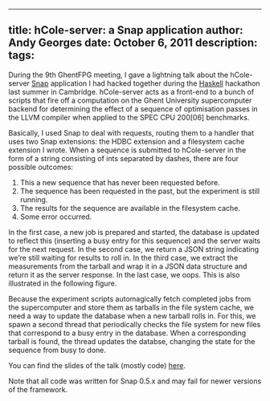 -----
title:  hCole-server: a Snap application
author: Andy Georges
date: October 6, 2011
description: 
tags: 
-----







During the 9th GhentFPG meeting, I gave a lightning talk about the
hCole-server [Snap](http://snapframework.com) application I had hacked
together during the [Haskell](http://haskell.org) hackathon last summer
in Cambridge. hCole-server acts as a front-end to a bunch of scripts
that fire off a computation on the Ghent University supercomputer
backend for determining the effect of a sequence of optimisation passes
in the LLVM compiler when applied to the SPEC CPU 200[06] benchmarks.


Basically, I used Snap to deal with requests, routing them to a handler
that uses two Snap extensions: the HDBC extension and a filesystem cache
extension I wrote. When a sequence is submitted to hCole-server in the
form of a string consisting of ints separated by dashes, there are four
possible outcomes:


1.  This a new sequence that has never been requested before.
2.  The sequence has been requested in the past, but the experiment is
still running.
3.  The results for the sequence are available in the filesystem cache.
4.  Some error occurred.


In the first case, a new job is prepared and started, the database is
updated to reflect this (inserting a busy entry for this sequence) and
the server waits for the next request. In the second case, we return a
JSON string indicating we’re still waiting for results to roll in. In
the third case, we extract the measurements from the tarball and wrap it
in a JSON data structure and return it as the server response. In the
last case, we oops. This is also illustrated in the following figure.


Because the experiment scripts automagically fetch completed jobs from
the supercomputer and store them as tarballs in the file system cache,
we need a way to update the database when a new tarball rolls in. For
this, we spawn a second thread that periodically checks the file system
for new files that correspond to a busy entry in the database. When a
corresponding tarball is found, the thread updates the databse, changing
the state for the sequence from busy to done.


You can find the slides of the talk (mostly code)
[here](http://itkovian.net/base/files/talks/ghentfpg-20111004.pdf).


Note that all code was written for Snap 0.5.x and may fail for newer
versions of the framework.
